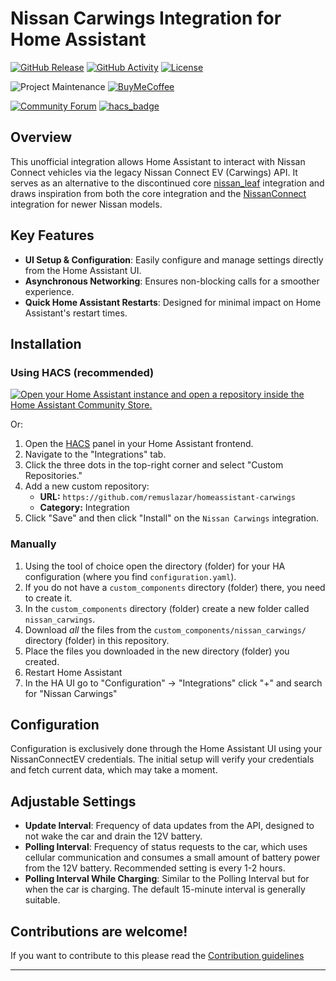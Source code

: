 # Nissan Carwings Integration for Home Assistant

[![GitHub Release][releases-shield]][releases]
[![GitHub Activity][commits-shield]][commits]
[![License][license-shield]](LICENSE)

![Project Maintenance][maintenance-shield]
[![BuyMeCoffee][buymecoffeebadge]][buymecoffee]

[![Community Forum][forum-shield]][forum]
[![hacs_badge](https://img.shields.io/badge/HACS-Default-41BDF5.svg?style=for-the-badge)](https://github.com/hacs/integration)

## Overview

This unofficial integration allows Home Assistant to interact with Nissan Connect vehicles via the legacy Nissan Connect EV (Carwings) API. It serves as an alternative to the discontinued core [nissan_leaf](https://www.home-assistant.io/integrations/nissan_leaf/) integration and draws inspiration from both the core integration and the [NissanConnect](https://github.com/dan-r/HomeAssistant-NissanConnect) integration for newer Nissan models.

## Key Features

- **UI Setup & Configuration**: Easily configure and manage settings directly from the Home Assistant UI.
- **Asynchronous Networking**: Ensures non-blocking calls for a smoother experience.
- **Quick Home Assistant Restarts**: Designed for minimal impact on Home Assistant's restart times.

## Installation

### Using HACS (recommended)

[![Open your Home Assistant instance and open a repository inside the Home Assistant Community Store.][hacs-repo-badge]][hacs-install]

Or:

1. Open the [HACS](https://hacs.xyz) panel in your Home Assistant frontend.
1. Navigate to the "Integrations" tab.
1. Click the three dots in the top-right corner and select "Custom Repositories."
1. Add a new custom repository:
   - **URL:** `https://github.com/remuslazar/homeassistant-carwings`
   - **Category:** Integration
1. Click "Save" and then click "Install" on the `Nissan Carwings` integration.
### Manually

1. Using the tool of choice open the directory (folder) for your HA configuration (where you find `configuration.yaml`).
1. If you do not have a `custom_components` directory (folder) there, you need to create it.
1. In the `custom_components` directory (folder) create a new folder called `nissan_carwings`.
1. Download _all_ the files from the `custom_components/nissan_carwings/` directory (folder) in this repository.
1. Place the files you downloaded in the new directory (folder) you created.
1. Restart Home Assistant
1. In the HA UI go to "Configuration" -> "Integrations" click "+" and search for "Nissan Carwings"

## Configuration

Configuration is exclusively done through the Home Assistant UI using your NissanConnectEV credentials. The initial setup will verify your credentials and fetch current data, which may take a moment.

## Adjustable Settings

- **Update Interval**: Frequency of data updates from the API, designed to not wake the car and drain the 12V battery.
- **Polling Interval**: Frequency of status requests to the car, which uses cellular communication and consumes a small amount of battery power from the 12V battery. Recommended setting is every 1-2 hours.
- **Polling Interval While Charging**: Similar to the Polling Interval but for when the car is charging. The default 15-minute interval is generally suitable.

## Contributions are welcome!

If you want to contribute to this please read the [Contribution guidelines](CONTRIBUTING.md)

***

[integration_blueprint]: https://github.com/ludeeus/integration_blueprint
[buymecoffee]: https://www.buymeacoffee.com/remuslazar
[buymecoffeebadge]: https://img.shields.io/badge/buy%20me%20a%20coffee-donate-yellow.svg?style=for-the-badge
[commits-shield]: https://img.shields.io/github/commit-activity/y/remuslazar/homeassistant-carwings.svg?style=for-the-badge
[commits]: https://github.com/remuslazar/homeassistant-carwings/commits/main
[forum-shield]: https://img.shields.io/badge/community-forum-brightgreen.svg?style=for-the-badge
[forum]: https://community.home-assistant.io/
[license-shield]: https://img.shields.io/github/license/remuslazar/homeassistant-carwings.svg?style=for-the-badge
[maintenance-shield]: https://img.shields.io/badge/maintainer-Remus%20Lazar%20%40remuslazar-blue.svg?style=for-the-badge
[releases-shield]: https://img.shields.io/github/release/remuslazar/homeassistant-carwings.svg?style=for-the-badge
[releases]: https://github.com/remuslazar/homeassistant-carwings/releases
[hacs-repo-badge]: https://my.home-assistant.io/badges/hacs_repository.svg
[hacs-install]: https://my.home-assistant.io/redirect/hacs_repository/?owner=remuslazar&repository=homeassistant-carwings&category=Integration